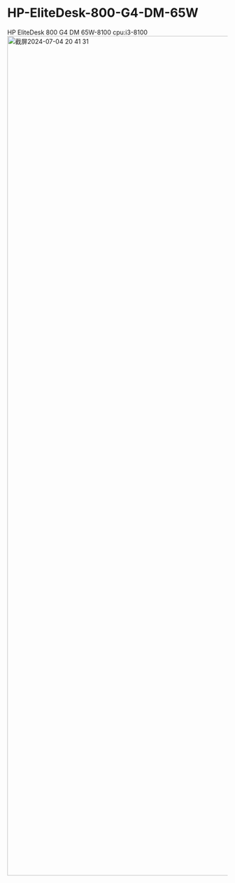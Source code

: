 # HP-EliteDesk-800-G4-DM-65W
HP EliteDesk 800 G4 DM 65W-8100
cpu:i3-8100
<img width="1920" alt="截屏2024-07-04 20 41 31" src="https://github.com/github-wang/HP-EliteDesk-800-G4-DM-65W/assets/5675180/5cd98a9b-6cef-45be-959b-997c0fa7d152">

